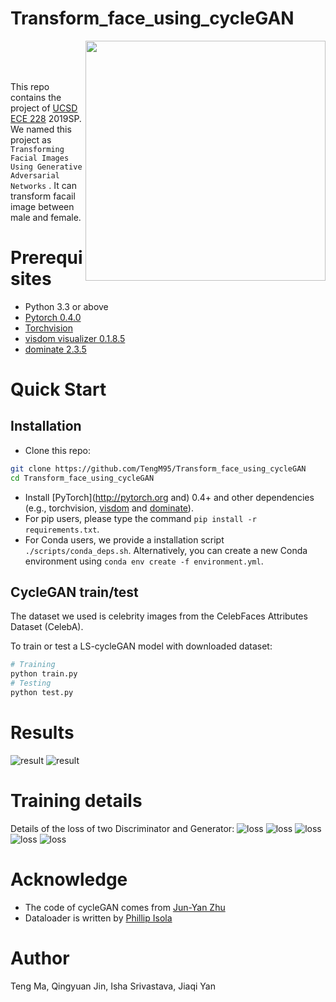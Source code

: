 # Transform_face_using_cycleGAN
<img src='Imgs/maleAndFemale.png' align="right" width=384>

<br><br><br>


This repo contains the project of [UCSD ECE 228](http://noiselab.ucsd.edu/ECE228/index.html) 2019SP.
We named this project as `Transforming Facial Images Using Generative Adversarial Networks` . It can transform facail image between male and female. 



# Prerequisites
- Python 3.3 or above
- [Pytorch 0.4.0](torch.org)
- [Torchvision](https://github.com/pytorch/vision)
- [visdom visualizer 0.1.8.5](https://github.com/facebookresearch/visdom)
- [dominate 2.3.5](https://github.com/Knio/dominate)


# Quick Start
## Installation

- Clone this repo:
```bash
git clone https://github.com/TengM95/Transform_face_using_cycleGAN
cd Transform_face_using_cycleGAN
```
- Install [PyTorch](http://pytorch.org and) 0.4+ and other dependencies (e.g., torchvision, [visdom](https://github.com/facebookresearch/visdom) and [dominate](https://github.com/Knio/dominate)).
- For pip users, please type the command `pip install -r requirements.txt`.
- For Conda users, we provide a installation script `./scripts/conda_deps.sh`. Alternatively, you can create a new Conda environment using `conda env create -f environment.yml`.

## CycleGAN train/test

The dataset we used is celebrity images from the CelebFaces Attributes Dataset (CelebA).

To train or test a LS-cycleGAN model with downloaded dataset:
```bash
# Training
python train.py  
# Testing
python test.py 
```




<!--# Reproducing test results-->
<!--- Download the weight and test data from [Drive](https://drive.google.com/drive/folders/1x9ud9-8_Ri5vWiHCkBQQsuH3DixHpWuT?usp=sharing).-->
<!--- Place the `checkpoints` folder in the project root path, e.g. the same folder as `test.py`.-->
<!--- Place the `temp_data` folder in anywhere, make sure to change the `config.dataroot = THE_FULL_PATH_TO_TEMP_DATA`, e.g. `config.dataroot = '/home/yuzhe/temp_data'`.-->

# Results
![result](Imgs/male.png)
![result](Imgs/female.png)

# Training details
Details of the loss of two Discriminator and Generator:
![loss](Imgs/Cycleloss.png)
![loss](Imgs/discriminator_loss.png)
![loss](Imgs/Vanilla_discriminator.png)
![loss](Imgs/Generator.png)
![loss](Imgs/Vanilla_Generator.png)

# Acknowledge
- The code of cycleGAN comes from [Jun-Yan Zhu](http://people.csail.mit.edu/junyanz/)
- Dataloader is written by [Phillip Isola](https://phillipi.github.io/pix2pix/)

# Author
Teng Ma, Qingyuan Jin, Isha Srivastava, Jiaqi Yan
